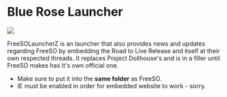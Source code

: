 # Blue Rose Launcher
![](https://raw.githubusercontent.com/ZackCasey/BlueRoseLauncher/master/bluerose-snapshot.png)

FreeSOLauncherZ is an launcher that also provides news and updates regarding FreeSO by embedding the Road to Live Release and itself at their own respected threads. It replaces Project Dollhouse's and is in a filler until FreeSO makes has it's own official one.

* Make sure to put it into the **same folder** as FreeSO.
* IE must be enabled in order for embedded website to work - sorry.